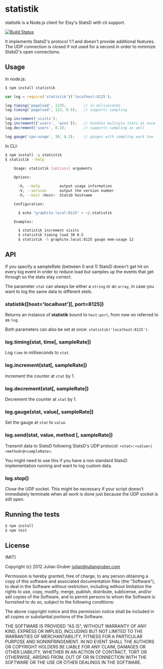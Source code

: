 # statistik

statistik is a Node.js client for Etsy's StatsD with cli support.

[![Build Status](https://travis-ci.org/godmodelabs/statistik.png?branch=master)](https://travis-ci.org/godmodelabs/statistik)

It implements StatsD's protocol 1:1 and doesn't provide additional features.
The UDP connection is closed if not used for a second in order to minimize StatsD's open connections.

## Usage

In node.js:

```bash
$ npm install statistik
```

```javascript
var log = require('statistik')('localhost:8125');

log.timing('pageload', 123);        // in miliseconds
log.timing('pageload', 123, 0.5);   // supports sampling

log.increment('visits');
log.increment(['users', 'wins']);   // handles multiple stats at once
log.decrement('users', 0.2);        // supports sampling as well

log.gauge('cpu-usage', 30, 0.2);    // gauges with sampling work too
```

In CLI:

```bash
$ npm install -g statistik
$ statistik --help
  
    Usage: statistik [options] arguments

    Options:

      -h, --help         output usage information
      -V, --version      output the version number
      -h, --host <host>  StatsD hostname

    Configuration:

      $ echo "graphite.local:8125" > ~/.statistik

    Examples:

      $ statistik increment visits
      $ statistik timing load 30 0.5
      $ statistik -h graphite.local:8125 gauge mem-usage 12

```

## API

If you specify a sampleRate (between 0 and 1) StatsD doesn't get hit on every
log event in order to reduce load but samples up the events that get through so the stats stay correct.

The parameter `stat` can always be either a `string` or an `array`, in case you want to log the same data to different _stats_.

### statistik([host='localhost'][, port=8125])
Returns an instance of __statistik__ bound to `host:port`, from now on referred to as `log`.

Both parameters can also be set at once: `statistik('localhost:8125')`.

### log.timing(stat, time[, sampleRate])
Log `time` in milliseconds to `stat`.

### log.increment(stat[, sampleRate])
Increment the counter at `stat` by 1.

### log.decrement(stat[, sampleRate])
Decrement the counter at `stat` by 1.

### log.gauge(stat, value[, sampleRate])
Set the gauge at `stat` to `value`.

### log.send(stat, value, method [, sampleRate])
Transmit data to StatsD following StatsD's UDP protocol: `<stat>:<value>|<method>@<sampleRate>`.
  
You might need to use this if you have a non standard StatsD implementation running and want to log custom data.

### log.stop()
Close the UDP socket. This might be necessary if your script doesn't immediately terminate when all work is done just because the UDP socket is still open.

## Running the tests

```bash
$ npm install
$ npm test
```

License
-------
(MIT)

Copyright (c) 2012 Julian Gruber <julian@juliangruber.com>

Permission is hereby granted, free of charge, to any person obtaining a copy of this software and associated documentation files (the "Software"), to deal in the Software without restriction, including without limitation the rights to use, copy, modify, merge, publish, distribute, sublicense, and/or sell copies of the Software, and to permit persons to whom the Software is furnished to do so, subject to the following conditions:

The above copyright notice and this permission notice shall be included in all copies or substantial portions of the Software.

THE SOFTWARE IS PROVIDED "AS IS", WITHOUT WARRANTY OF ANY KIND, EXPRESS OR IMPLIED, INCLUDING BUT NOT LIMITED TO THE WARRANTIES OF MERCHANTABILITY, FITNESS FOR A PARTICULAR PURPOSE AND NONINFRINGEMENT. IN NO EVENT SHALL THE AUTHORS OR COPYRIGHT HOLDERS BE LIABLE FOR ANY CLAIM, DAMAGES OR OTHER LIABILITY, WHETHER IN AN ACTION OF CONTRACT, TORT OR OTHERWISE, ARISING FROM, OUT OF OR IN CONNECTION WITH THE SOFTWARE OR THE USE OR OTHER DEALINGS IN THE SOFTWARE.
